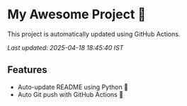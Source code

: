 # My Awesome Project 🚀

This project is automatically updated using GitHub Actions.

_Last updated: 2025-04-18 18:45:40 IST_

## Features
- Auto-update README using Python 🐍
- Auto Git push with GitHub Actions 🤖
